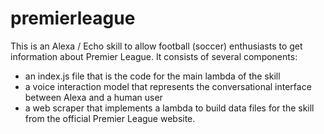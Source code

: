 # premierleague
This is an Alexa / Echo skill to allow football (soccer) enthusiasts to get information about Premier League.
It consists of several components:
- an index.js file that is the code for the main lambda of the skill
- a voice interaction model that represents the conversational interface between Alexa and a human user
- a web scraper that implements a lambda to build data files for the skill from the official Premier League website.
